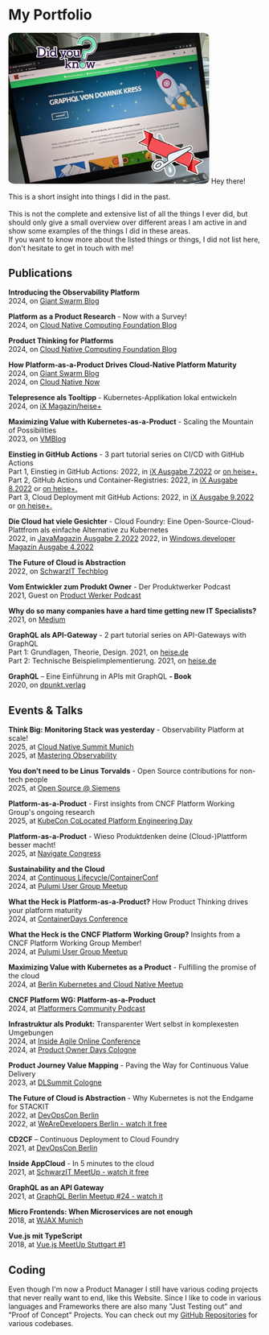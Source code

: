 # My Portfolio

<v-row style="margin-top:30px; margin-bottom:30px">
  <v-col cols="12" lg="6" class="text-center">
    <img src="./assets/graphql.jpg" height="auto" width="400" style="border-radius:3%">
  </v-col>
<v-col cols="12" lg="6" class="text-body-1" style="margin:auto;">
Hey there! 

This is a short insight into things I did in the past.
<br/><br>
This is not the complete and extensive list of all the things I ever did, but should only give a small overview over different
areas I am active in and show some examples of the things I did in these areas. 
<br>
If you want to know more about the listed things or things, I did not list here, don't hesitate to get in touch with me!
  </v-col>         
</v-row>

## Publications

**Introducing the Observability Platform**\
2024, on [Giant Swarm Blog](https://www.giantswarm.io/blog/introducing-the-observability-platform)

**Platform as a Product Research** - Now with a Survey!\
2024, on [Cloud Native Computing Foundation Blog](https://tag-app-delivery.cncf.io/blog/call-participation-paap-survey/)

**Product Thinking for Platforms**\
2024, on [Cloud Native Computing Foundation Blog](https://tag-app-delivery.cncf.io/blog/product-thinking-for-platforms/)

**How Platform-as-a-Product Drives Cloud-Native Platform Maturity**\
2024, on [Giant Swarm Blog](https://www.giantswarm.io/blog/maximizing-value-with-kubernetes-as-a-product-fulfilling-the-promise-of-the-cloud)\
2024, on [Cloud Native Now](https://cloudnativenow.com/topics/how-platform-as-a-product-drives-cloud-native-platform-maturity/)

**Telepresence als Tooltipp** - Kubernetes-Applikation lokal entwickeln\
2024, on [iX Magazin/heise+](https://www.heise.de/ratgeber/Telepresence-als-Tooltipp-Kubernetes-Applikation-lokal-entwickeln-9613303.html)

**Maximizing Value with Kubernetes-as-a-Product** - Scaling the Mountain of Possibilities\
2023, on [VMBlog](https://vmblog.com/archive/2023/10/10/maximizing-value-with-kubernetes-as-a-product-scaling-the-mountain-of-possibilities.aspx)

**Einstieg in GitHub Actions** - 3 part tutorial series on CI/CD with GitHub Actions\
Part 1, Einstieg in GitHub Actions: 2022, in [iX Ausgabe 7.2022](https://shop.heise.de/ix-07-2022/Print) or [on heise+.](https://www.heise.de/ratgeber/Softwareentwicklung-Einstieg-in-GitHub-Actions-7148260.html)\
Part 2, GitHub Actions und Container-Registries: 2022, in [iX Ausgabe 8.2022](https://shop.heise.de/ix-08-2022/Print) or [on heise+.](https://www.heise.de/ratgeber/Wie-Sie-Container-mit-GitHub-Actions-automatisiert-publizieren-7184373.html)\
Part 3, Cloud Deployment mit GitHub Actions: 2022, in [iX Ausgabe 9.2022](https://shop.heise.de/ix-09-2022/Print) or [on heise+.](https://www.heise.de/ratgeber/So-funktioniert-Cloud-Deployment-mit-GitHub-Actions-7244444.html)

**Die Cloud hat viele Gesichter** - Cloud Foundry: Eine Open-Source-Cloud-Plattfrom als einfache Alternative zu Kubernetes\
2022, in [JavaMagazin Ausgabe 2.2022](https://entwickler.de/magazine-ebooks/java-magazin/java-magazin-22022)
2022, in [Windows.developer Magazin Ausgabe 4.2022](https://entwickler.de/magazine-ebooks/windows-developer/windows-developer-42022)

**The Future of Cloud is Abstraction**\
2022, on [SchwarzIT Techblog](https://techblog.schwarz/posts/the-future-of-the-cloud-is-abstraction/)

**Vom Entwickler zum Produkt Owner** - Der Produktwerker Podcast\
2021, Guest on [Product Werker Podcast](https://produktwerker.de/vom-entwickler-zum-produkt-owner/)

**Why do so many companies have a hard time getting new IT Specialists?**\
2021, on [Medium](https://rotfuks.medium.com/why-do-so-many-companies-have-a-hard-time-getting-new-it-specialists-31af77e8622)

**GraphQL als API-Gateway** - 2 part tutorial series on API-Gateways with GraphQL\
Part 1: Grundlagen, Theorie, Design. 2021, on [heise.de](https://www.heise.de/hintergrund/GraphQL-als-API-Gateway-Teil-1-Grundlagen-Theorie-Design-6049124.html)\
Part 2: Technische Beispielimplementierung. 2021,  on [heise.de](https://www.heise.de/hintergrund/GraphQL-als-API-Gateway-Teil-2-Technische-Beispielimplementierung-6063845.html)

**GraphQL** – Eine Einführung in APIs mit GraphQL **- Book**\
2020, on [dpunkt.verlag](https://dpunkt.de/produkt/graphql/)


## Events & Talks

**Think Big: Monitoring Stack was yesterday** - Observability Platform at scale!\
2025, at [Cloud Native Summit Munich](https://cloudnativesummit.de/schedule/)\
2025, at [Mastering Observability](https://www.mastering-obs.de/veranstaltung-83481-se-0-think-big-monitoring-stack-war-gestern--observability-platform-at-scale.html)

**You don’t need to be Linus Torvalds** - Open Source contributions for non-tech people\
2025, at [Open Source @ Siemens](https://opensource.siemens.com/events/2025/#june-4th)

**Platform-as-a-Product** - First insights from CNCF Platform Working Group's ongoing research\
2025, at [KubeCon CoLocated Platform Engineering Day](https://www.youtube.com/watch?v=DoiaHfl9Y7Y)

**Platform-as-a-Product** - Wieso Produktdenken deine (Cloud-)Plattform besser macht!\
2025, at [Navigate Congress](https://www.youtube.com/watch?v=h3AXyHngm38)

**Sustainability and the Cloud**\
2024, at [Continuous Lifecycle/ContainerConf](https://www.continuouslifecycle.de/veranstaltung-22288-0-nachhaltigkeit-in-der-cloud.html)\
2024, at [Pulumi User Group Meetup](https://www.meetup.com/de-DE/berlin-pulumi-user-group/events/304081553/)

**What the Heck is Platform-as-a-Product?** How Product Thinking drives your platform maturity\
2024, at [ContainerDays Conference](https://www.youtube.com/watch?v=t5LCrTxPDgQ)

**What the Heck is the CNCF Platform Working Group?** Insights from a CNCF Platform Working Group Member!\
2024, at [Pulumi User Group Meetup](https://www.youtube.com/watch?v=NUPK5CCm6XA)

**Maximizing Value with Kubernetes as a Product** - Fulfilling the promise of the cloud\
2024, at [Berlin Kubernetes and Cloud Native Meetup](https://www.youtube.com/watch?v=lxUNUh9sWSI&t=4720s) 

**CNCF Platform WG: Platform-as-a-Product**\
2024, at [Platformers Community Podcast](https://www.youtube.com/watch?v=Xw4ruQCFk6g)

**Infrastruktur als Produkt:** Transparenter Wert selbst in komplexesten Umgebungen\
2024, at [Inside Agile Online Conference](https://asu.inside-agile.de/veranstaltung-21484-se-0-effektives-produktmanagement-in-technisch-anspruchsvollen-umgebungen-infrastruktur-als-produkt.html)\
2024, at [Product Owner Days Cologne](https://product-owner-day.de/veranstaltung-21568-0-infrastruktur-als-produkt-transparenter-wert-selbst-in-komplexesten-umgebungen.html)

**Product Journey Value Mapping** - Paving the Way for Continuous Value Delivery\
2023, at [DLSummit Cologne](https://www.digitale-leute.de/summit/23/schedule/product-journey-value-mapping-paving-the-way-for-continuous-value-delivery/#start)

**The Future of Cloud is Abstraction** - Why Kubernetes is not the Endgame for STACKIT\
2022, at [DevOpsCon Berlin](https://devopscon.io/cloud-platforms-serverless/the-future-of-cloud-is-abstraction-why-kubernetes-is-not-the-endgame-for-stackit/)\
2022, at [WeAreDevelopers Berlin - watch it free](https://www.youtube.com/watch?v=5Lp5CPG4GlA)

**CD2CF** – Continuous Deployment to Cloud Foundry\
2021, at [DevOpsCon Berlin](https://devopscon.io/speaker/dominik-kress/)

**Inside AppCloud** - In 5 minutes to the cloud\
2021, at [SchwarzIT MeetUp - watch it free](https://www.youtube.com/watch?v=6pijlM0nzYY)

**GraphQL as an API Gateway**\
2021, at [GraphQL Berlin Meetup #24 - watch it](https://www.youtube.com/watch?v=8Udo0pV470M)

**Micro Frontends: When Microservices are not enough**\
2018, at [WJAX Munich](https://jax.de/speaker/dominik-kress/)

**Vue.js mit TypeScript**\
2018, at [Vue.js MeetUp Stuttgart #1](https://www.meetup.com/de-DE/Stuttgart-Vue-js-Meetup/events/256448251)


## Coding

Even though I'm now a Product Manager I still have various coding projects that never really want to end, like this Website.
Since I like to code in various languages and Frameworks there are also many "Just Testing out" and "Proof of Concept" Projects.
You can check out my [GitHub Repositories](https://github.com/Rotfuks?tab=repositories) for various codebases.